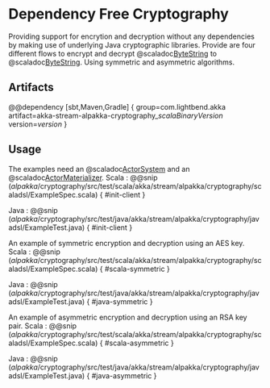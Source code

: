 # Dependency Free Cryptography
Providing support for encrytion and decryption without any dependencies by making use of underlying Java cryptographic libraries.
Provide are four different flows to encrypt and decrypt @scaladoc[ByteString](akka.util.ByteString) to @scaladoc[ByteString](akka.util.ByteString). Using symmetric and asymmetric algorithms.

## Artifacts

@@dependency [sbt,Maven,Gradle] {
  group=com.lightbend.akka
  artifact=akka-stream-alpakka-cryptography_$scalaBinaryVersion$
  version=$version$
}

## Usage
The examples need an @scaladoc[ActorSystem](akka.actor.ActorSystem) and an @scaladoc[ActorMaterializer](akka.stream.ActorMaterializer).
Scala
: @@snip ($alpakka$/cryptography/src/test/scala/akka/stream/alpakka/cryptography/scaladsl/ExampleSpec.scala) { #init-client }

Java
: @@snip ($alpakka$/cryptography/src/test/java/akka/stream/alpakka/cryptography/javadsl/ExampleTest.java) { #init-client }

An example of symmetric encryption and decryption using an AES key.
Scala
: @@snip ($alpakka$/cryptography/src/test/scala/akka/stream/alpakka/cryptography/scaladsl/ExampleSpec.scala) { #scala-symmetric }

Java
: @@snip ($alpakka$/cryptography/src/test/java/akka/stream/alpakka/cryptography/javadsl/ExampleTest.java) { #java-symmetric }

An example of asymmetric encryption and decryption using an RSA key pair.
Scala
: @@snip ($alpakka$/cryptography/src/test/scala/akka/stream/alpakka/cryptography/scaladsl/ExampleSpec.scala) { #scala-asymmetric }

Java
: @@snip ($alpakka$/cryptography/src/test/java/akka/stream/alpakka/cryptography/javadsl/ExampleTest.java) { #java-asymmetric }

